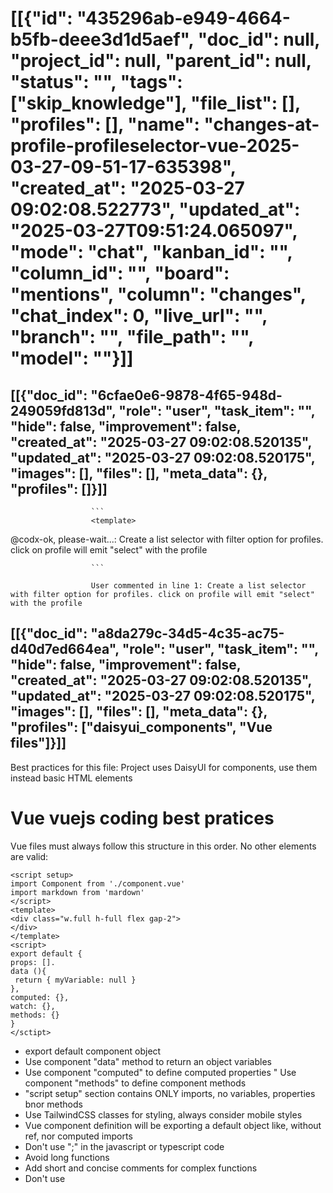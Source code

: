 # [[{"id": "435296ab-e949-4664-b5fb-deee3d1d5aef", "doc_id": null, "project_id": null, "parent_id": null, "status": "", "tags": ["skip_knowledge"], "file_list": [], "profiles": [], "name": "changes-at-profile-profileselector-vue-2025-03-27-09-51-17-635398", "created_at": "2025-03-27 09:02:08.522773", "updated_at": "2025-03-27T09:51:24.065097", "mode": "chat", "kanban_id": "", "column_id": "", "board": "mentions", "column": "changes", "chat_index": 0, "live_url": "", "branch": "", "file_path": "", "model": ""}]]
## [[{"doc_id": "6cfae0e6-9878-4f65-948d-249059fd813d", "role": "user", "task_item": "", "hide": false, "improvement": false, "created_at": "2025-03-27 09:02:08.520135", "updated_at": "2025-03-27 09:02:08.520175", "images": [], "files": [], "meta_data": {}, "profiles": []}]]

                      ```
                      <template>
  @codx-ok, please-wait...: Create a list selector with filter option for profiles. click on profile will emit "select" with the profile
</template>
<script>
export default {
  computed: {
    profiles() {
      return this.$projects.profiles
    }
  }
}
</script>
                      ```
                      
                      User commented in line 1: Create a list selector with filter option for profiles. click on profile will emit "select" with the profile
                      
## [[{"doc_id": "a8da279c-34d5-4c35-ac75-d40d7ed664ea", "role": "user", "task_item": "", "hide": false, "improvement": false, "created_at": "2025-03-27 09:02:08.520135", "updated_at": "2025-03-27 09:02:08.520175", "images": [], "files": [], "meta_data": {}, "profiles": ["daisyui_components", "Vue files"]}]]
Best practices for this file:
                  Project uses DaisyUI for components, use them instead basic HTML elements
# Vue vuejs coding best pratices
Vue files must always follow this structure in this order.
No other elements are valid:
```example vue file
<script setup>
import Component from './component.vue'
import markdown from 'mardown'
</script>
<template>
<div class="w.full h-full flex gap-2">
</div>
</template>
<script>
export default {
props: [].
data (){
 return { myVariable: null }
},
computed: {},
watch: {},
methods: {}
}
</sctipt>
```
* export default component object
* Use component "data" method to return an object variables
* Use component "computed" to define computed properties
" Use component "methods" to define component methods 
* "script setup" section contains ONLY imports, no variables, properties bnor methods
* Use TailwindCSS classes for styling, always consider mobile styles
* Vue component definition will be exporting a default object like, without ref, nor computed imports
* Don't use ";" in the javascript or typescript code
* Avoid long functions
* Add short and concise comments for complex functions
* Don't use <style> elements, use TailWindCSS classes
                  
## [[{"doc_id": "8f8eb49d-2b07-4354-90e2-c6475cb1ab51", "role": "user", "task_item": "", "hide": false, "improvement": false, "created_at": "2025-03-27 09:02:08.520135", "updated_at": "2025-03-27 09:02:08.520175", "images": [], "files": [], "meta_data": {}, "profiles": []}]]

              Rewrite full file content replacing codx instructions with the minimum changes as possible.
              Return only the file content without any further decoration or comments.
              Do not surround response with '```' marks, just content:
              <template>
  @codx-ok, please-wait...: Create a list selector with filter option for profiles. click on profile will emit "select" with the profile
</template>
<script>
export default {
  computed: {
    profiles() {
      return this.$projects.profiles
    }
  }
}
</script>
              
## [[{"doc_id": "9c8d8e54-6dab-493a-beab-c8f53c2e3a31", "role": "assistant", "task_item": "", "hide": false, "improvement": false, "created_at": "2025-03-27 09:02:08.520135", "updated_at": "2025-03-27 09:02:08.520175", "images": [], "files": [], "meta_data": {"time_taken": 6.4280102252960205, "first_chunk_time_taken": 6.382305383682251, "model": "gpt-4o"}, "profiles": []}]]
<script setup>
</script>
<template>
  <div class="w-full h-full flex flex-col gap-2">
    <input type="text" placeholder="Filter profiles..." class="input input-bordered" v-model="filterText" />
    <ul class="menu">
      <li v-for="profile in filteredProfiles" :key="profile.id" @click="$emit('select', profile)">
        {{ profile.name }}
      </li>
    </ul>
  </div>
</template>
<script>
export default {
  data() {
    return {
      filterText: ''
    }
  },
  computed: {
    profiles() {
      return this.$projects.profiles
    },
    filteredProfiles() {
      const filterText = this.filterText.toLowerCase()
      return this.profiles.filter(profile => profile.name.toLowerCase().includes(filterText))
    }
  }
}
</script>